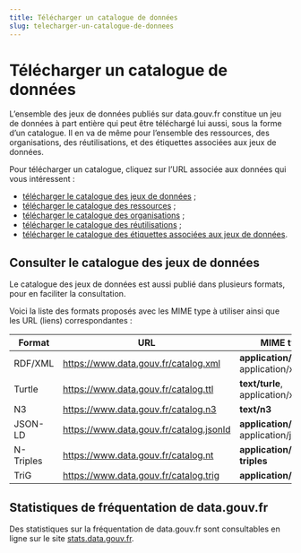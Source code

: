 ```yaml
---
title: Télécharger un catalogue de données
slug: telecharger-un-catalogue-de-donnees
---
```


# Télécharger un catalogue de données

L’ensemble des jeux de données publiés sur data.gouv.fr constitue un jeu de données à part entière qui peut être téléchargé lui aussi, sous la forme d’un catalogue. Il en va de même pour l’ensemble des ressources, des organisations, des réutilisations, et des étiquettes associées aux jeux de données.

Pour télécharger un catalogue, cliquez sur l’URL associée aux données qui vous intéressent :

- [télécharger le catalogue des jeux de données](https://www.data.gouv.fr/datasets.csv) ;
- [télécharger le catalogue des ressources](https://www.data.gouv.fr/resources.csv) ;
- [télécharger le catalogue des organisations](https://www.data.gouv.fr/organizations.csv) ;
- [télécharger le catalogue des réutilisations](https://www.data.gouv.fr/reuses.csv) ;
- [télécharger le catalogue des étiquettes associées aux jeux de données](https://www.data.gouv.fr/tags.csv).

## Consulter le catalogue des jeux de données

Le catalogue des jeux de données est aussi publié dans plusieurs formats, pour en faciliter la consultation.

Voici la liste des formats proposés avec les MIME type à utiliser ainsi que les URL (liens) correspondantes :

| Format    | URL                                       | MIME type                                 |
|-----------|-------------------------------------------|-------------------------------------------|
| RDF/XML   | <https://www.data.gouv.fr/catalog.xml>    | **application/rdf+xml**, application/xml  |
| Turtle    | <https://www.data.gouv.fr/catalog.ttl>    | **text/turle**, application/x-turtle      |
| N3        | <https://www.data.gouv.fr/catalog.n3>     | **text/n3**                               |
| JSON-LD   | <https://www.data.gouv.fr/catalog.jsonld> | **application/ld+json**, application/json |
| N-Triples | <https://www.data.gouv.fr/catalog.nt>     | **application/n-triples**                 |
| TriG      | <https://www.data.gouv.fr/catalog.trig>   | **application/trig**                      |

## Statistiques de fréquentation de data.gouv.fr

Des statistiques sur la fréquentation de data.gouv.fr sont consultables en ligne sur le site [stats.data.gouv.fr](https://stats.data.gouv.fr/index.php?module=CoreHome&action=index&idSite=109&period=range&date=previous30#?idSite=1&period=range&date=previous30&category=Dashboard_Dashboard&subcategory=1).
